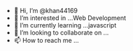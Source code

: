 - 👋 Hi, I’m @khan44169
- 👀 I’m interested in ...Web Development
- 🌱 I’m currently learning ...javascript
- 💞️ I’m looking to collaborate on ...
- 📫 How to reach me ...

<!---
khan44169/khan44169 is a ✨ special ✨ repository because its `README.md` (this file) appears on your GitHub profile.
You can click the Preview link to take a look at your changes.
--->
